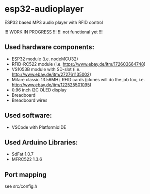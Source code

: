 # esp32-audioplayer
ESP32 based MP3 audio player with RFID control

!!! WORK IN PROGRESS !!!
!!! not functional yet !!!

## Used hardware components:
* ESP32 module (i.e. nodeMCU32)
* RFID-RC522 module (i.e. https://www.ebay.de/itm/172603664748)
* VS1053B module with SD-slot (i.e. http://www.ebay.de/itm/272761135002)
* Mifare classic 13.56MHz RFID cards (clones will do the job too, i.e. http://www.ebay.de/itm/122525501095)
* 0.96 inch I2C OLED display
* Breadboard
* Breadboard wires

## Used software:
* VSCode with PlatformioIDE

## Used Arduino Libraries:
* SdFat 1.0.7
* MFRC522 1.3.6

## Port mapping
see src/config.h

